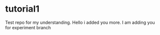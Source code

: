 # tutorial1
Test repo for my understanding.
Hello i added you more.
I am adding you for experiment branch
